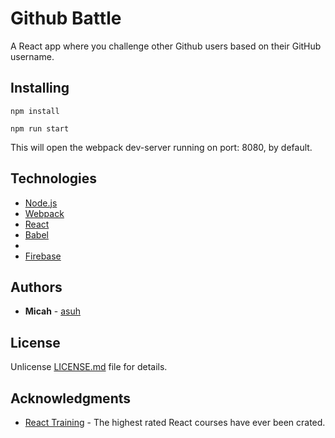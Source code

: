 # Github Battle

A React app where you challenge other Github users based on their GitHub username.

## Installing

```
npm install
```

```
npm run start
```
This will open the webpack dev-server running on port: 8080, by default.

## Technologies

* [Node.js](https://www.nodejs.org/en)
* [Webpack](https://webpack.js.org/)
* [React](http://www.reactjs.org/)
* [Babel](https://babeljs.io/)
*
* [Firebase](https://firebase.google.com/)


## Authors

* **Micah** - [asuh](https://github.com/asuh)

## License

Unlicense [LICENSE.md](LICENSE.md) file for details.

## Acknowledgments

* [React Training](https://online.reacttraining.com/) - The highest rated React courses have ever been crated.